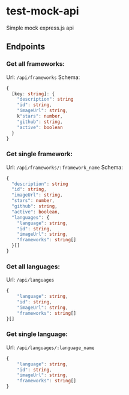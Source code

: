 # test-mock-api
Simple mock express.js api

## Endpoints

### Get all frameworks:
Url: `/api/frameworks`
Schema:
```ts
{
  [key: string]: {
    "description": string
    "id": string,
    "imageUrl": string,
    k"stars": number,
    "github": string,
    "active": boolean
  }
}
```

### Get single framework:
Url: `/api/frameworks/:framework_name`
Schema:
```ts
{
  "description": string
  "id": string,
  "imageUrl": string,
  "stars": number,
  "github": string,
  "active": boolean,
  "languages": {
    "language": string,
    "id": string,
    "imageUrl": string,
    "frameworks": string[]
  }[]
}
```

### Get all languages:
Url: `/api/languages`
```ts
{
    "language": string,
    "id": string,
    "imageUrl": string,
    "frameworks": string[]
}[]
```

### Get single language:
Url: `/api/languages/:language_name`
```ts
{
    "language": string,
    "id": string,
    "imageUrl": string,
    "frameworks": string[]
}
```
